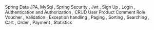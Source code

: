 Spring Data JPA, MySql , Spring Security , Jwt , Sign Up , Login , Authentication and Authorization , CRUD User Product Comment Role Voucher , Validation , Exception handling , Paging , Sorting , Searching , Cart , Order , Payment , Statistics
